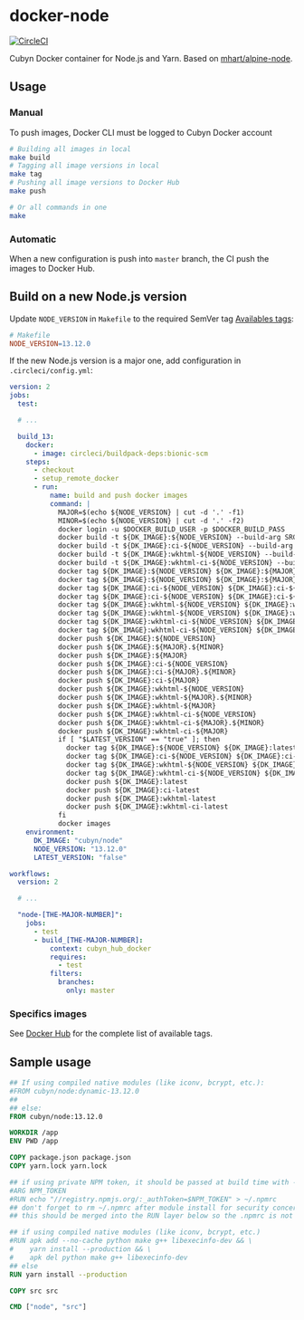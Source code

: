 # docker-node

[![CircleCI](https://circleci.com/gh/cubyn/docker-node/tree/master.svg?style=svg)](https://circleci.com/gh/cubyn/docker-node/tree/master)

Cubyn Docker container for Node.js and Yarn.
Based on [mhart/alpine-node](https://github.com/mhart/alpine-node).

## Usage

### Manual

To push images, Docker CLI must be logged to Cubyn Docker account

```sh
# Building all images in local
make build
# Tagging all image versions in local
make tag
# Pushing all image versions to Docker Hub
make push

# Or all commands in one
make
```

### Automatic

When a new configuration is push into `master` branch, the CI push the images to Docker Hub.

## Build on a new Node.js version

Update `NODE_VERSION` in `Makefile` to the required SemVer tag
[Availables tags](https://hub.docker.com/_/node):

```Makefile
# Makefile
NODE_VERSION=13.12.0
```

If the new Node.js version is a major one, add configuration in `.circleci/config.yml`:

```yml
version: 2
jobs:
  test:

  # ...

  build_13:
    docker:
      - image: circleci/buildpack-deps:bionic-scm
    steps:
      - checkout
      - setup_remote_docker
      - run:
          name: build and push docker images
          command: |
            MAJOR=$(echo ${NODE_VERSION} | cut -d '.' -f1)
            MINOR=$(echo ${NODE_VERSION} | cut -d '.' -f2)
            docker login -u $DOCKER_BUILD_USER -p $DOCKER_BUILD_PASS
            docker build -t ${DK_IMAGE}:${NODE_VERSION} --build-arg SRC_TAG=${NODE_VERSION}-alpine --target base generic
            docker build -t ${DK_IMAGE}:ci-${NODE_VERSION} --build-arg SRC_TAG=${NODE_VERSION}-alpine --target ci generic
            docker build -t ${DK_IMAGE}:wkhtml-${NODE_VERSION} --build-arg SRC_TAG=${NODE_VERSION}-alpine --target wkhtmltopdf generic
            docker build -t ${DK_IMAGE}:wkhtml-ci-${NODE_VERSION} --build-arg SRC_TAG=${NODE_VERSION}-alpine --target wkhtmltopdf_ci generic
            docker tag ${DK_IMAGE}:${NODE_VERSION} ${DK_IMAGE}:${MAJOR}.${MINOR}
            docker tag ${DK_IMAGE}:${NODE_VERSION} ${DK_IMAGE}:${MAJOR}
            docker tag ${DK_IMAGE}:ci-${NODE_VERSION} ${DK_IMAGE}:ci-${MAJOR}.${MINOR}
            docker tag ${DK_IMAGE}:ci-${NODE_VERSION} ${DK_IMAGE}:ci-${MAJOR}
            docker tag ${DK_IMAGE}:wkhtml-${NODE_VERSION} ${DK_IMAGE}:wkhtml-${MAJOR}.${MINOR}
            docker tag ${DK_IMAGE}:wkhtml-${NODE_VERSION} ${DK_IMAGE}:wkhtml-${MAJOR}
            docker tag ${DK_IMAGE}:wkhtml-ci-${NODE_VERSION} ${DK_IMAGE}:wkhtml-ci-${MAJOR}.${MINOR}
            docker tag ${DK_IMAGE}:wkhtml-ci-${NODE_VERSION} ${DK_IMAGE}:wkhtml-ci-${MAJOR}
            docker push ${DK_IMAGE}:${NODE_VERSION}
            docker push ${DK_IMAGE}:${MAJOR}.${MINOR}
            docker push ${DK_IMAGE}:${MAJOR}
            docker push ${DK_IMAGE}:ci-${NODE_VERSION}
            docker push ${DK_IMAGE}:ci-${MAJOR}.${MINOR}
            docker push ${DK_IMAGE}:ci-${MAJOR}
            docker push ${DK_IMAGE}:wkhtml-${NODE_VERSION}
            docker push ${DK_IMAGE}:wkhtml-${MAJOR}.${MINOR}
            docker push ${DK_IMAGE}:wkhtml-${MAJOR}
            docker push ${DK_IMAGE}:wkhtml-ci-${NODE_VERSION}
            docker push ${DK_IMAGE}:wkhtml-ci-${MAJOR}.${MINOR}
            docker push ${DK_IMAGE}:wkhtml-ci-${MAJOR}
            if [ "$LATEST_VERSION" == "true" ]; then
              docker tag ${DK_IMAGE}:${NODE_VERSION} ${DK_IMAGE}:latest
              docker tag ${DK_IMAGE}:ci-${NODE_VERSION} ${DK_IMAGE}:ci-latest
              docker tag ${DK_IMAGE}:wkhtml-${NODE_VERSION} ${DK_IMAGE}:wkhtml-latest
              docker tag ${DK_IMAGE}:wkhtml-ci-${NODE_VERSION} ${DK_IMAGE}:wkhtml-ci-latest
              docker push ${DK_IMAGE}:latest
              docker push ${DK_IMAGE}:ci-latest
              docker push ${DK_IMAGE}:wkhtml-latest
              docker push ${DK_IMAGE}:wkhtml-ci-latest
            fi
            docker images
    environment:
      DK_IMAGE: "cubyn/node"
      NODE_VERSION: "13.12.0"
      LATEST_VERSION: "false"

workflows:
  version: 2

  # ...

  "node-[THE-MAJOR-NUMBER]":
    jobs:
      - test
      - build_[THE-MAJOR-NUMBER]:
          context: cubyn_hub_docker
          requires:
            - test
          filters:
            branches:
              only: master
```

### Specifics images

See [Docker Hub](https://hub.docker.com/r/cubyn/node/tags/) for the complete list of available tags.

## Sample usage

```dockerfile
## If using compiled native modules (like iconv, bcrypt, etc.):
#FROM cubyn/node:dynamic-13.12.0
##
## else:
FROM cubyn/node:13.12.0

WORKDIR /app
ENV PWD /app

COPY package.json package.json
COPY yarn.lock yarn.lock

## if using private NPM token, it should be passed at build time with --build-args
#ARG NPM_TOKEN
#RUN echo "//registry.npmjs.org/:_authToken=$NPM_TOKEN" > ~/.npmrc
## don't forget to rm ~/.npmrc after module install for security concerns
## this should be merged into the RUN layer below so the .npmrc is not contained in any layer

## if using compiled native modules (like iconv, bcrypt, etc.)
#RUN apk add --no-cache python make g++ libexecinfo-dev && \
#    yarn install --production && \
#    apk del python make g++ libexecinfo-dev
## else
RUN yarn install --production

COPY src src

CMD ["node", "src"]
```
